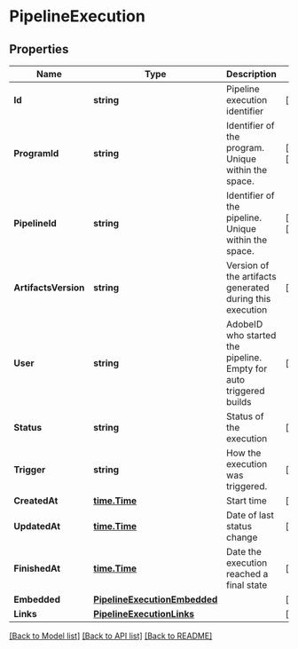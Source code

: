 # PipelineExecution

## Properties

Name | Type | Description | Notes
------------ | ------------- | ------------- | -------------
**Id** | **string** | Pipeline execution identifier | [optional] 
**ProgramId** | **string** | Identifier of the program. Unique within the space. | [optional] [readonly] 
**PipelineId** | **string** | Identifier of the pipeline. Unique within the space. | [optional] [readonly] 
**ArtifactsVersion** | **string** | Version of the artifacts generated during this execution | [optional] 
**User** | **string** | AdobeID who started the pipeline. Empty for auto triggered builds | [optional] 
**Status** | **string** | Status of the execution | [optional] 
**Trigger** | **string** | How the execution was triggered. | [optional] 
**CreatedAt** | [**time.Time**](time.Time.md) | Start time | [optional] 
**UpdatedAt** | [**time.Time**](time.Time.md) | Date of last status change | [optional] 
**FinishedAt** | [**time.Time**](time.Time.md) | Date the execution reached a final state | [optional] 
**Embedded** | [**PipelineExecutionEmbedded**](pipelineExecution__embedded.md) |  | [optional] 
**Links** | [**PipelineExecutionLinks**](pipelineExecution__links.md) |  | [optional] 

[[Back to Model list]](../README.md#documentation-for-models) [[Back to API list]](../README.md#documentation-for-api-endpoints) [[Back to README]](../README.md)


